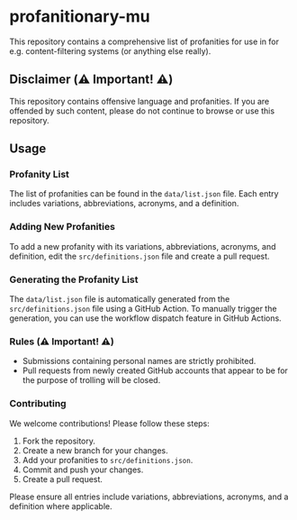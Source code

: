# profanitionary-mu

This repository contains a comprehensive list of profanities for use in for e.g. content-filtering systems (or anything else really).

## Disclaimer (⚠️ Important! ⚠️)

This repository contains offensive language and profanities. If you are offended by such content, please do not continue to browse or use this repository.

## Usage

### Profanity List

The list of profanities can be found in the `data/list.json` file. Each entry includes variations, abbreviations, acronyms, and a definition.

### Adding New Profanities

To add a new profanity with its variations, abbreviations, acronyms, and definition, edit the `src/definitions.json` file and create a pull request.

### Generating the Profanity List

The `data/list.json` file is automatically generated from the `src/definitions.json` file using a GitHub Action. To manually trigger the generation, you can use the workflow dispatch feature in GitHub Actions.

### Rules (⚠️ Important! ⚠️)

- Submissions containing personal names are strictly prohibited.
- Pull requests from newly created GitHub accounts that appear to be for the purpose of trolling will be closed.

### Contributing

We welcome contributions! Please follow these steps:

1. Fork the repository.
2. Create a new branch for your changes.
3. Add your profanities to `src/definitions.json`.
4. Commit and push your changes.
5. Create a pull request.

Please ensure all entries include variations, abbreviations, acronyms, and a definition where applicable.
